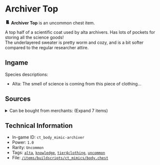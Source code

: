 # Archiver Top

<img src="https://raw.githubusercontent.com/Ceterai/Enternia/main/items/armors/alta/tier6/ceterai/legwear/icon.png" alt="Archiver Top icon" loading="lazy" height="16px" width="auto" /> **Archiver Top** is an uncommon chest item.

A top half of a scientific coat used by alta archivers. Has lots of pockets for storing all the science goods!  
The underlayered sweater is pretty worm and cozy, and is a bit softer compared to the regular researcher attire.

## Ingame

Species descriptions:

- Alta: The smell of science is coming from this piece of clothing...

## Sources

<details markdown="1"><summary>Can be bought from merchants: (Expand 7 items)</summary>

- [A.R.C.O. Archiver](https://ceterai.github.io/MyEnternia/Wiki/A.R.C.O.Archiver)
- [Alta Lab Archiver](https://ceterai.github.io/MyEnternia/Wiki/AltaLabArchiver)
- [Ceterai Archiver](https://ceterai.github.io/MyEnternia/Wiki/CeteraiArchiver)
- [EDS Archiver](https://ceterai.github.io/MyEnternia/Wiki/EDSArchiver)
- [Ghearun Archiver](https://ceterai.github.io/MyEnternia/Wiki/GhearunArchiver)
- [Hevika Archiver](https://ceterai.github.io/MyEnternia/Wiki/HevikaArchiver)
- [Neiteru Archiver](https://ceterai.github.io/MyEnternia/Wiki/NeiteruArchiver)

</details>

## Technical Information

- In-game ID: `ct_body_mimic-archiver`
- Power: `1.0`
- Rarity: `Uncommon`
- Tags: [`alta`](https://ceterai.github.io/MyEnternia/Wiki/Tags/Alta), [`knowledge`](https://ceterai.github.io/MyEnternia/Wiki/Tags/Knowledge), [`tier4clothing`](https://ceterai.github.io/MyEnternia/Wiki/Tags/Tier4Clothing), [`uncommon`](https://ceterai.github.io/MyEnternia/Wiki/Tags/Uncommon)
- File: [`/items/buildscripts/ct_mimics/body.chest`](https://github.com/Ceterai/Enternia/blob/main/items/buildscripts/ct_mimics/body.chest)
